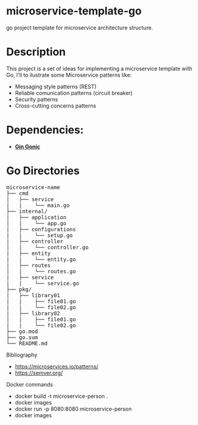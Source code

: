 # microservice-template-go

go project template for microservice architecture structure.

# Description
This project is a set of ideas for implementing a microservice template with Go, I'll to ilustrate some Microservice patterns like:
- Messaging style patterns (REST)
- Reliable comunication patterns (circuit breaker)
- Security patterns 
- Cross-cutting concerns patterns

# Dependencies:
* [**Gin Gonic**](https://github.com/gin-gonic/gin)

# Go Directories   

<pre>
microservice-name
├── cmd
|   ├── service
|   |    └── main.go
├── internal/
|   ├── application
|   |    └── app.go
|   ├── configurations
|   |    └── setup.go
|   ├── controller
|   |    └── controller.go
|   ├── entity
|   |    └── entity.go
|   ├── routes
|   |    └── routes.go
|   ├── service
|   |    └── service.go
├── pkg/
|   ├── library01
|   |    ├── file01.go
|   |    └── file02.go
|   ├── library02
|   |    ├── file01.go
|   |    └── file02.go
├── go.mod
├── go.sum
└── README.md
</pre>

Bibliography
- https://microservices.io/patterns/
- https://semver.org/

Docker commands
- docker build -t microservice-person .
- docker images
- docker run -p 8080:8080 microservice-person
- docker images
